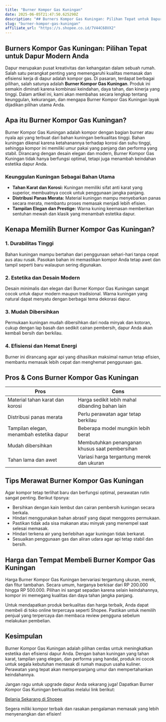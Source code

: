 ```yaml
---
title: "Burner Kompor Gas Kuningan"
date: 2025-06-05T21:47:50.625290Z
description: "## Burners Kompor Gas Kuningan: Pilihan Tepat untuk Dapur Modern Anda..."
slug: "burner-kompor-gas-kuningan"
affiliate_url: "https://s.shopee.co.id/7V44C68VX2"
---
```

## Burners Kompor Gas Kuningan: Pilihan Tepat untuk Dapur Modern Anda

Dapur merupakan pusat kreativitas dan kehangatan dalam sebuah rumah. Salah satu perangkat penting yang memengaruhi kualitas memasak dan efisiensi kerja di dapur adalah kompor gas. Di pasaran, terdapat berbagai pilihan, salah satunya adalah **Burner Kompor Gas Kuningan**. Produk ini semakin diminati karena kombinasi keindahan, daya tahan, dan kinerja yang tinggi. Dalam artikel ini, kami akan membahas secara lengkap tentang keunggulan, kekurangan, dan mengapa Burner Kompor Gas Kuningan layak dijadikan pilihan utama Anda.

## Apa itu Burner Kompor Gas Kuningan?

Burner Kompor Gas Kuningan adalah kompor dengan bagian burner atau nyala api yang terbuat dari bahan kuningan berkualitas tinggi. Bahan kuningan dikenal karena ketahanannya terhadap korosi dan suhu tinggi, sehingga kompor ini memiliki umur pakai yang panjang dan performa yang stabil. Dirancang dengan desain elegan dan modern, Burner Kompor Gas Kuningan tidak hanya berfungsi optimal, tetapi juga menambah keindahan estetika dapur Anda.

### Keunggulan Kuningan Sebagai Bahan Utama

- **Tahan Karat dan Korosi:** Kuningan memiliki sifat anti karat yang superior, membuatnya cocok untuk penggunaan jangka panjang.
- **Distribusi Panas Merata:** Material kuningan mampu menyebarkan panas secara merata, membantu proses memasak menjadi lebih efisien.
- **Tampilan Elegan dan Prestige:** Warna kuning keemasan memberikan sentuhan mewah dan klasik yang menambah estetika dapur.

## Kenapa Memilih Burner Kompor Gas Kuningan?

### 1. Durabilitas Tinggi

Bahan kuningan mampu bertahan dari penggunaan sehari-hari tanpa cepat aus atau rusak. Pasokan bahan ini memastikan kompor Anda tetap awet dan tampil seperti baru walaupun sering digunakan.

### 2. Estetika dan Desain Modern

Desain minimalis dan elegan dari Burner Kompor Gas Kuningan sangat cocok untuk dapur modern maupun tradisional. Warna kuningan yang natural dapat menyatu dengan berbagai tema dekorasi dapur.

### 3. Mudah Dibersihkan

Permukaan kuningan mudah dibersihkan dari noda minyak dan kotoran, cukup dengan lap basah dan sedikit cairan pembersih, dapur Anda akan kembali bersih dan berkilau.

### 4. Efisiensi dan Hemat Energi

Burner ini dirancang agar api yang dihasilkan maksimal namun tetap efisien, membantu memasak lebih cepat dan menghemat penggunaan gas.

## Pros & Cons Burner Kompor Gas Kuningan

| **Pros**                                  | **Cons**                              |
|-------------------------------------------|--------------------------------------|
| Material tahan karat dan korosi          | Harga sedikit lebih mahal dibanding bahan lain |
| Distribusi panas merata                  | Perlu perawatan agar tetap berkilau |
| Tampilan elegan, menambah estetika dapur | Beberapa model mungkin lebih berat |
| Mudah dibersihkan                        | Membutuhkan penanganan khusus saat pembersihan  |
| Tahan lama dan awet                      | Variasi harga tergantung merek dan ukuran     |

## Tips Merawat Burner Kompor Gas Kuningan

Agar kompor tetap terlihat baru dan berfungsi optimal, perawatan rutin sangat penting. Berikut tipsnya:

- Bersihkan dengan kain lembut dan cairan pembersih kuningan secara berkala.
- Hindari menggunakan bahan abrasif yang dapat menggores permukaan.
- Pastikan tidak ada sisa makanan atau minyak yang menempel saat selesai memasak.
- Hindari terkena air yang berlebihan agar kuningan tidak berkarat.
- Sesuaikan penggunaan gas dan aliran udara agar api tetap stabil dan bersih.

## Harga dan Tempat Membeli Burner Kompor Gas Kuningan

Harga Burner Kompor Gas Kuningan bervariasi tergantung ukuran, merek, dan fitur tambahan. Secara umum, harganya berkisar dari RP 200.000 hingga RP 500.000. Pilihan ini sangat sepadan karena selain keindahannya, kompor ini memegang kualitas dan daya tahan jangka panjang.

Untuk mendapatkan produk berkualitas dan harga terbaik, Anda dapat membeli di toko online terpercaya seperti Shopee. Pastikan untuk memilih penjual yang terpercaya dan membaca review pengguna sebelum melakukan pembelian.

## Kesimpulan

Burner Kompor Gas Kuningan adalah pilihan cerdas untuk meningkatkan estetika dan efisiensi dapur Anda. Dengan bahan kuningan yang tahan karat, tampilan yang elegan, dan performa yang handal, produk ini cocok untuk segala kebutuhan memasak di rumah maupun usaha kuliner. Perawatan yang tepat akan memperpanjang umur dan mempertahankan keindahannya.

Jangan ragu untuk upgrade dapur Anda sekarang juga! Dapatkan Burner Kompor Gas Kuningan berkualitas melalui link berikut:  

[Belanja Sekarang di Shopee](https://s.shopee.co.id/7V44C68VX2)

Segera miliki kompor terbaik dan rasakan pengalaman memasak yang lebih menyenangkan dan efisien!